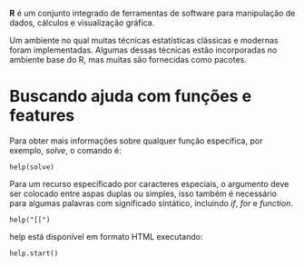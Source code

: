 **R** é um conjunto integrado de ferramentas de software para manipulação de dados, cálculos e visualização gráfica.

Um ambiente no qual muitas técnicas estatísticas clássicas e modernas foram implementadas. Algumas dessas técnicas estão incorporadas no ambiente base do R, mas muitas são fornecidas como pacotes.

# Buscando ajuda com funções e features
Para obter mais informações sobre qualquer função específica, por exemplo, *solve*, o comando é:
```
help(solve)
```

Para um recurso especificado por caracteres especiais, o argumento deve ser colocado entre aspas duplas ou simples, isso também é necessário para algumas palavras com significado sintático, incluindo *if*, *for* e *function*.
```
help("[[")
```

help está disponível em formato HTML executando:
```
help.start()
```

